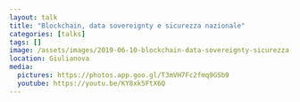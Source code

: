 ```yaml
---
layout: talk
title: "Blockchain, data sovereignty e sicurezza nazionale"
categories: [talks]
tags: []
image: /assets/images/2019-06-10-blockchain-data-sovereignty-sicurezza-nazionale.jpg
location: Giulianova
media:
  pictures: https://photos.app.goo.gl/T3mVH7Fc2fmq9GSb9
  youtube: https://youtu.be/KY8xk5FtX6Q
---
```


